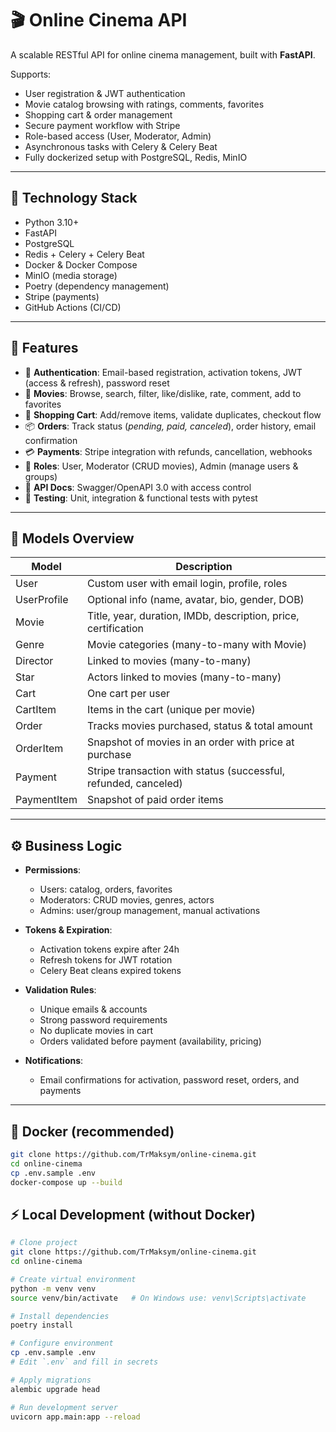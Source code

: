 # 🎬 Online Cinema API

A scalable RESTful API for online cinema management, built with **FastAPI**.

Supports:

- User registration & JWT authentication  
- Movie catalog browsing with ratings, comments, favorites  
- Shopping cart & order management  
- Secure payment workflow with Stripe  
- Role-based access (User, Moderator, Admin)  
- Asynchronous tasks with Celery & Celery Beat  
- Fully dockerized setup with PostgreSQL, Redis, MinIO  

---

## 🧪 Technology Stack

- Python 3.10+  
- FastAPI  
- PostgreSQL  
- Redis + Celery + Celery Beat  
- Docker & Docker Compose  
- MinIO (media storage)  
- Poetry (dependency management)  
- Stripe (payments)  
- GitHub Actions (CI/CD)  

---

## 🚀 Features

- 🔑 **Authentication**: Email-based registration, activation tokens, JWT (access & refresh), password reset  
- 🎥 **Movies**: Browse, search, filter, like/dislike, rate, comment, add to favorites  
- 🛒 **Shopping Cart**: Add/remove items, validate duplicates, checkout flow  
- 📦 **Orders**: Track status (*pending, paid, canceled*), order history, email confirmation  
- 💳 **Payments**: Stripe integration with refunds, cancellation, webhooks  
- 👥 **Roles**: User, Moderator (CRUD movies), Admin (manage users & groups)  
- 📖 **API Docs**: Swagger/OpenAPI 3.0 with access control  
- 🧪 **Testing**: Unit, integration & functional tests with pytest  

---

## 🧱 Models Overview

| Model       | Description |
|-------------|-------------|
| User        | Custom user with email login, profile, roles |
| UserProfile | Optional info (name, avatar, bio, gender, DOB) |
| Movie       | Title, year, duration, IMDb, description, price, certification |
| Genre       | Movie categories (many-to-many with Movie) |
| Director    | Linked to movies (many-to-many) |
| Star        | Actors linked to movies (many-to-many) |
| Cart        | One cart per user |
| CartItem    | Items in the cart (unique per movie) |
| Order       | Tracks movies purchased, status & total amount |
| OrderItem   | Snapshot of movies in an order with price at purchase |
| Payment     | Stripe transaction with status (successful, refunded, canceled) |
| PaymentItem | Snapshot of paid order items |

---

## ⚙️ Business Logic

- **Permissions**:  
  - Users: catalog, orders, favorites  
  - Moderators: CRUD movies, genres, actors  
  - Admins: user/group management, manual activations  

- **Tokens & Expiration**:  
  - Activation tokens expire after 24h  
  - Refresh tokens for JWT rotation  
  - Celery Beat cleans expired tokens  

- **Validation Rules**:  
  - Unique emails & accounts  
  - Strong password requirements  
  - No duplicate movies in cart  
  - Orders validated before payment (availability, pricing)  

- **Notifications**:  
  - Email confirmations for activation, password reset, orders, and payments  

---

## 🐳 Docker (recommended)

```bash
git clone https://github.com/TrMaksym/online-cinema.git
cd online-cinema
cp .env.sample .env
docker-compose up --build
```
## ⚡ Local Development (without Docker)
```bash
# Clone project
git clone https://github.com/TrMaksym/online-cinema.git
cd online-cinema

# Create virtual environment
python -m venv venv
source venv/bin/activate   # On Windows use: venv\Scripts\activate

# Install dependencies
poetry install

# Configure environment
cp .env.sample .env
# Edit `.env` and fill in secrets

# Apply migrations
alembic upgrade head

# Run development server
uvicorn app.main:app --reload
